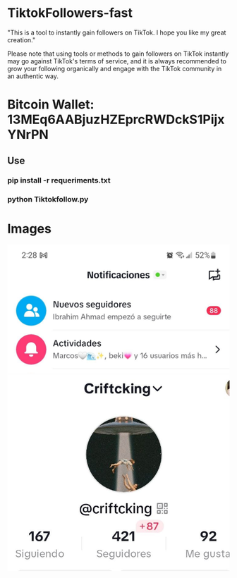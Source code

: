 # TiktokFollowers-fast
"This is a tool to instantly gain followers on TikTok. I hope you like my great creation."  

Please note that using tools or methods to gain followers on TikTok instantly may go against TikTok's terms of service, and it is always recommended to grow your following organically and engage with the TikTok community in an authentic way.


<h1>Bitcoin Wallet: 13MEq6AABjuzHZEprcRWDckS1PijxYNrPN</h1>

<h2>Use</h2>
<h3>pip install -r requeriments.txt</h2>
<h3>python Tiktokfollow.py</h2>

<h1>Images</h1>
 <img src="foto1.jpg" alt="Followers">

<img src="foto2.jpg" alt="Followers">
